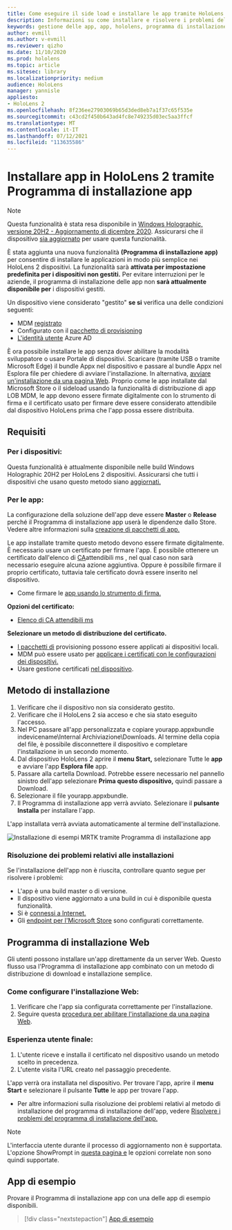```yaml
---
title: Come eseguire il side load e installare le app tramite HoloLens 2 Programma di installazione app
description: Informazioni su come installare e risolvere i problemi delle app con il programma di installazione delle app e il caricamento laterale e installare le app tramite l'interfaccia utente.
keywords: gestione delle app, app, hololens, programma di installazione delle app
author: evmill
ms.author: v-evmill
ms.reviewer: qizho
ms.date: 11/10/2020
ms.prod: hololens
ms.topic: article
ms.sitesec: library
ms.localizationpriority: medium
audience: HoloLens
manager: yannisle
appliesto:
- HoloLens 2
ms.openlocfilehash: 8f236ee27903069b65d3ded8eb7a1f37c65f535e
ms.sourcegitcommit: c43cd2f450b643ad4fc8e749235d03ec5aa3ffcf
ms.translationtype: MT
ms.contentlocale: it-IT
ms.lasthandoff: 07/12/2021
ms.locfileid: "113635586"
---
```

# <a name="install-apps-on-hololens-2-via-app-installer"></a>Installare app in HoloLens 2 tramite Programma di installazione app

> [!NOTE]
> Questa funzionalità è stata resa disponibile in [Windows Holographic, versione 20H2 - Aggiornamento di dicembre 2020](hololens-release-notes.md). Assicurarsi che il dispositivo [sia aggiornato](hololens-update-hololens.md) per usare questa funzionalità.

È stata aggiunta una nuova funzionalità **(Programma di installazione app)** per consentire di installare le applicazioni in modo più semplice nei HoloLens 2 dispositivi. La funzionalità sarà **attivata per impostazione predefinita per i dispositivi non gestiti.** Per evitare interruzioni per le aziende, il programma di installazione delle app non **sarà attualmente disponibile per** i dispositivi gestiti.  

Un dispositivo viene considerato "gestito" **se si** verifica una delle condizioni seguenti:

- MDM [registrato](hololens-enroll-mdm.md)
- Configurato con il [pacchetto di provisioning](hololens-provisioning.md)
- [L'identità utente](hololens-identity.md) Azure AD

È ora possibile installare le app senza dover abilitare la modalità sviluppatore o usare Portale di dispositivi.  Scaricare (tramite USB o tramite Microsoft Edge) il bundle Appx nel dispositivo e passare al bundle Appx nel Esplora file per chiedere di avviare l'installazione.  In alternativa, [avviare un'installazione da una pagina Web](/windows/msix/app-installer/installing-windows10-apps-web). Proprio come le app installate dal Microsoft Store o il sideload usando la funzionalità di distribuzione di app [](/windows/win32/appxpkg/how-to-sign-a-package-using-signtool) LOB [](/windows/win32/appxpkg/how-to-sign-a-package-using-signtool#security-considerations) MDM, le app devono essere firmate digitalmente con lo strumento di firma e il certificato usato per firmare deve essere considerato attendibile dal dispositivo HoloLens prima che l'app possa essere distribuita.

## <a name="requirements"></a>Requisiti

### <a name="for-your-devices"></a>Per i dispositivi:

Questa funzionalità è attualmente disponibile nelle build Windows Holographic 20H2 per HoloLens 2 dispositivi. Assicurarsi che tutti i dispositivi che usano questo metodo siano [aggiornati.](hololens-update-hololens.md)

### <a name="for-your-apps"></a>Per le app:

La configurazione della soluzione dell'app deve essere **Master** o **Release** perché il Programma di installazione app userà le dipendenze dallo Store. Vedere altre informazioni sulla [creazione di pacchetti di app.](/windows/msix/app-installer/create-appinstallerfile-vs)

Le app installate tramite questo metodo devono essere firmate digitalmente. È necessario usare un certificato per firmare l'app. È possibile ottenere un certificato dall'elenco di [CA](https://ccadb-public.secure.force.com/microsoft/IncludedCACertificateReportForMSFT)attendibili ms , nel qual caso non sarà necessario eseguire alcuna azione aggiuntiva. Oppure è possibile firmare il proprio certificato, tuttavia tale certificato dovrà essere inserito nel dispositivo.

- Come firmare le [app usando lo strumento di firma.](/windows/win32/appxpkg/how-to-sign-a-package-using-signtool)

**Opzioni del certificato:**

- [Elenco di CA attendibili ms](https://ccadb-public.secure.force.com/microsoft/IncludedCACertificateReportForMSFT)

**Selezionare un metodo di distribuzione del certificato.**

- [I pacchetti di](hololens-provisioning.md) provisioning possono essere applicati ai dispositivi locali.
- MDM può essere usato per [applicare i certificati con le configurazioni dei dispositivi.](/mem/intune/protect/certificates-configure)
- Usare gestione certificati [nel dispositivo](certificate-manager.md).

## <a name="installation-method"></a>Metodo di installazione

1. Verificare che il dispositivo non sia considerato gestito.
1. Verificare che il HoloLens 2 sia acceso e che sia stato eseguito l'accesso.
1. Nel PC passare all'app personalizzata e copiare yourapp.appxbundle indevicename\Internal Archiviazione\Downloads.
    Al termine della copia del file, è possibile disconnettere il dispositivo e completare l'installazione in un secondo momento.
1. Dal dispositivo HoloLens 2 aprire il **menu Start,** selezionare Tutte le **app** e avviare l'app **Esplora file** app.
1. Passare alla cartella Download. Potrebbe essere necessario nel pannello sinistro dell'app selezionare **Prima questo dispositivo,** quindi passare a Download.
1. Selezionare il file yourapp.appxbundle.
1. Il Programma di installazione app verrà avviato. Selezionare il **pulsante Installa** per installare l'app.

L'app installata verrà avviata automaticamente al termine dell'installazione.

![Installazione di esempi MRTK tramite Programma di installazione app](images/hololens-app-installer-picture.jpg)

### <a name="troubleshooting-installs"></a>Risoluzione dei problemi relativi alle installazioni

Se l'installazione dell'app non è riuscita, controllare quanto segue per risolvere i problemi:

- L'app è una build master o di versione.
- Il dispositivo viene aggiornato a una build in cui è disponibile questa funzionalità.
- Si è [connessi a Internet.](hololens-network.md)
- Gli [endpoint per l'Microsoft Store](hololens-offline.md) sono configurati correttamente.  

## <a name="web-installer"></a>Programma di installazione Web

Gli utenti possono installare un'app direttamente da un server Web. Questo flusso usa l'Programma di installazione app combinato con un metodo di distribuzione di download e installazione semplice.

### <a name="how-to-set-up-web-install"></a>Come configurare l'installazione Web:

1. Verificare che l'app sia configurata correttamente per l'installazione.
1. Seguire questa [procedura per abilitare l'installazione da una pagina Web](/windows/msix/app-installer/installing-windows10-apps-web#how-to-enable-this-on-a-webpage).

### <a name="end-user-experience"></a>Esperienza utente finale:

1. L'utente riceve e installa il certificato nel dispositivo usando un metodo scelto in precedenza.
1. L'utente visita l'URL creato nel passaggio precedente.

L'app verrà ora installata nel dispositivo. Per trovare l'app, aprire il **menu Start** e selezionare il pulsante **Tutte** le app per trovare l'app.

- Per altre informazioni sulla risoluzione dei problemi relativi al metodo di installazione del programma di installazione dell'app, vedere [Risolvere i problemi del programma di installazione dell'app.](/windows/msix/app-installer/troubleshoot-appinstaller-issues)

> [!NOTE]
> L'interfaccia utente durante il processo di aggiornamento non è supportata. L'opzione ShowPrompt in [questa pagina e](/windows/msix/app-installer/update-settings) le opzioni correlate non sono quindi supportate.

## <a name="sample-apps"></a>App di esempio

Provare il Programma di installazione app con una delle app di esempio disponibili. 
> [!div class="nextstepaction"]
> [App di esempio](/windows/mixed-reality/develop/features-and-samples)

